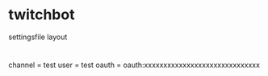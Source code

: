 # twitchbot
settingsfile layout

#
channel = test
user = test
oauth = oauth:xxxxxxxxxxxxxxxxxxxxxxxxxxxxxx
#
